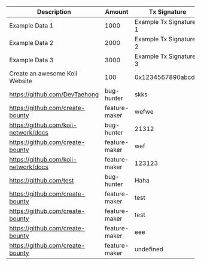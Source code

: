 | Description | Amount | Tx Signature | GitHub URL |
|-------------|--------|--------------|------------|
| Example Data 1       | 1000  | Example Tx Signature 1        | Example GitHub URL 1    |
| Example Data 2       | 2000  | Example Tx Signature 2        | Example GitHub URL 2    |
| Example Data 3       | 3000  | Example Tx Signature 3        | Example GitHub URL 3    |
| Create an awesome Koii Website | 100 | 0x1234567890abcdef | https://github.com/user/repo |
| https://github.com/DevTaehong | bug-hunter | skks | sjjsjns | 0.00001 | usdc | 0x50df78aa77064ba4ad8af32a6ba087b998291bb6a8b927c70fd49e5bad4ad72c |
| https://github.com/create-bounty | feature-maker | wefwe | wefw | 0.0001 | usdc | 0x9f63de96a21f89737c445c6af9bc7cf9090698e25018175b15a6763162595b9e |
| https://github.com/koii-network/docs | bug-hunter | 21312 | 3123123 | 0.0005 | usdc | 0x4f25c3086193457b03572ce81d4b564a6a3f5137f1b028af7c640d884fb5dd47 |
| https://github.com/create-bounty | feature-maker | wef | gyg | 0.001 | usdc | 0x1ce2ef2be8685a1767d97890cb2a49a1bda9714341ddc47826faf919e47fb3ce |
| https://github.com/koii-network/docs | feature-maker | 123123 | 123123 | 0.055 | usdc | 0xbddf4b625f56683f5cd38119218fa2dcef9d5be5a2d40e55ebcf1052034abb55 |
| https://github.com/test | bug-hunter | Haha | Hahah please | 0.0001 | usdc | 0x67c979ee6f104eb0c7305ef2aa9014b09d8b4775242c19f2716f4299d154f7ac |
| https://github.com/create-bounty | feature-maker | test | test | 0.00001 | usdc | 0x0114ff225517a3700d8afeb66ab618e374d1a23540f9fceccf0874f102e997d1 |
| https://github.com/create-bounty | feature-maker | test | test | 0.0001 | usdc | oxoxoxoxoxoxo |
| https://github.com/create-bounty | feature-maker | eee | eee | 0.0001 | usdc | oxoxoxoxoxoxo |
| https://github.com/create-bounty | feature-maker | undefined | test1 | 1 | usdc | 0x8886ef2bd3099d5e63920f6a426c800dd64707af3ee1c0d8b6132779c0bfe0b9 |
